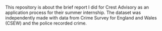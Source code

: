 This repository is about the brief report I did for Crest Advisory as an application process for their summer internship. 
The dataset was independently made with data from Crime Survey for England and Wales (CSEW) and the police recorded crime. 
